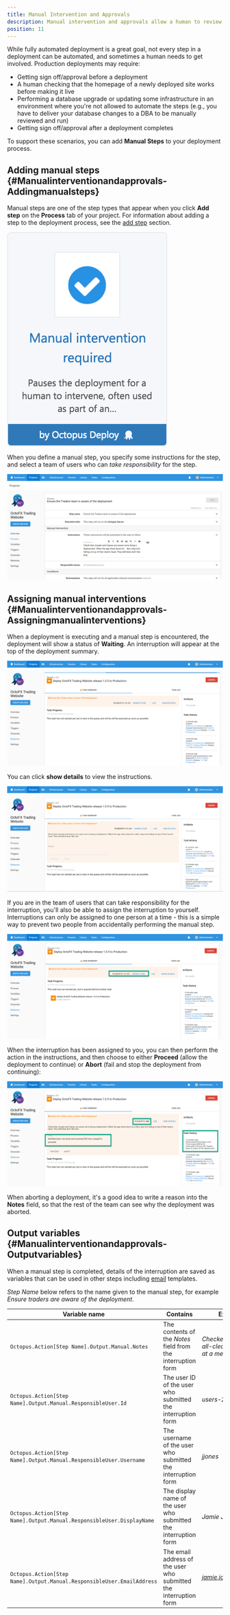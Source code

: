 ```yaml
---
title: Manual Intervention and Approvals
description: Manual intervention and approvals allow a human to review, approve or sign off on deployments.
position: 11
---
```


While fully automated deployment is a great goal, not every step in a deployment can be automated, and sometimes a human needs to get involved. Production deployments may require:

- Getting sign off/approval before a deployment
- A human checking that the homepage of a newly deployed site works before making it live
- Performing a database upgrade or updating some infrastructure in an environment where you're not allowed to automate the steps (e.g., you have to deliver your database changes to a DBA to be manually reviewed and run)
- Getting sign off/approval after a deployment completes

To support these scenarios, you can add **Manual Steps** to your deployment process.

## Adding manual steps {#Manualinterventionandapprovals-Addingmanualsteps}

Manual steps are one of the step types that appear when you click **Add step** on the **Process** tab of your project. For information about adding a step to the deployment process, see the [add step](/docs/deploying-applications/deployment-process/steps.md) section.

![](/docs/images/5671696/5865911.png "width=170")

When you define a manual step, you specify some instructions for the step, and select a team of users who can *take responsibility* for the step.

![](/docs/images/3048086/3277690.png "width=500")

## Assigning manual interventions {#Manualinterventionandapprovals-Assigningmanualinterventions}

When a deployment is executing and a manual step is encountered, the deployment will show a status of **Waiting**. An interruption will appear at the top of the deployment summary.

![](/docs/images/3048086/3277689.png "width=500")

You can click **show details** to view the instructions.

![](/docs/images/3048086/3277688.png "width=500")

If you are in the team of users that can take responsibility for the interruption, you'll also be able to assign the interruption to yourself. Interruptions can only be assigned to one person at a time - this is a simple way to prevent two people from accidentally performing the manual step.

![](/docs/images/3048086/3277687.png "width=500")

When the interruption has been assigned to you, you can then perform the action in the instructions, and then choose to either **Proceed** (allow the deployment to continue) or **Abort** (fail and stop the deployment from continuing):

![](/docs/images/3048086/3277686.png "width=500")

When aborting a deployment, it's a good idea to write a reason into the **Notes** field, so that the rest of the team can see why the deployment was aborted.

## Output variables {#Manualinterventionandapprovals-Outputvariables}

When a manual step is completed, details of the interruption are saved as variables that can be used in other steps including [email](/docs/deploying-applications/email-notifications.md) templates.

*Step Name* below refers to the name given to the manual step, for example *Ensure traders are aware of the deployment*.

| Variable name | Contains | Example value |
| --- | --- | --- |
| `Octopus.Action[Step Name].Output.Manual.Notes` | The contents of the *Notes* field from the interruption form | *Checked with Rick, got the all-clear; Michelle is out at a meeting.* |
| `Octopus.Action[Step Name].Output.Manual.ResponsibleUser.Id` | The user ID of the user who submitted the interruption form | *users-237* |
| `Octopus.Action[Step Name].Output.Manual.ResponsibleUser.Username` | The username of the user who submitted the interruption form | *jjones* |
| `Octopus.Action[Step Name].Output.Manual.ResponsibleUser.DisplayName` | The display name of the user who submitted the interruption form | *Jamie Jones* |
| `Octopus.Action[Step Name].Output.Manual.ResponsibleUser.EmailAddress` | The email address of the user who submitted the interruption form | *jamie.jones@example.com* |

